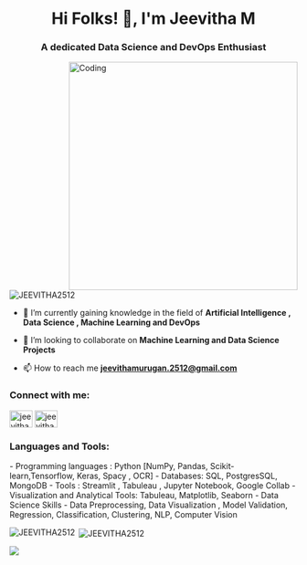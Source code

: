 <h1 align="center">Hi Folks! 👋, I'm Jeevitha M </h1>
<h3 align="center">A dedicated Data Science and DevOps Enthusiast </h3>
<img align="right" alt="Coding" width="400" src="https://media3.giphy.com/media/qgQUggAC3Pfv687qPC/giphy.gif">

<p align="left"> <img src="https://komarev.com/ghpvc/?username=mohnishkarthikeyan&label=Profile%20views&color=0e75b6&style=flat" alt="JEEVITHA2512" /> </p>

- 🌱 I’m currently gaining knowledge in the field of **Artificial Intelligence , Data Science , Machine Learning and DevOps**

- 👯 I’m looking to collaborate on **Machine Learning and Data Science Projects**

- 📫 How to reach me **jeevithamurugan.2512@gmail.com**

<h3 align="left">Connect with me:</h3>
<p align="left">
<a href="https://www.linkedin.com/in/jeevitha-m-357979223/" target="blank"><img align="center" src="https://raw.githubusercontent.com/rahuldkjain/github-profile-readme-generator/master/src/images/icons/Social/linked-in-alt.svg" alt="jeevitha-m-357979223" height="30" width="40" /></a>
<a href="https://www.hackerrank.com/jeevithamurugan1?hr_r=1" target="blank"><img align="center" src="https://raw.githubusercontent.com/rahuldkjain/github-profile-readme-generator/master/src/images/icons/Social/hackerrank.svg" alt="jeevithamurugan1" height="30" width="40" /></a>

<h3 align="left">Languages and Tools:</h3>
<p align="left"> 
  - Programming languages : Python [NumPy, Pandas, Scikit-learn,Tensorflow, Keras,  Spacy , OCR]
  - Databases:  SQL, PostgresSQL, MongoDB
  - Tools : Streamlit , Tabuleau , Jupyter Notebook, Google Collab
  - Visualization and Analytical Tools:  Tabuleau, Matplotlib, Seaborn
  - Data Science Skills - Data Preprocessing, Data Visualization , Model Validation, Regression, Classification, Clustering, NLP, Computer Vision
</p>

<p><img align="left" src="https://github-readme-stats.vercel.app/api/top-langs?username=JEEVITHA2512_icons=true&locale=en&layout=compact" alt="JEEVITHA2512" /></p>

<p>&nbsp;<img align="center" src="https://github-readme-stats.vercel.app/api?username=JEEVITHA2512&show_icons=true&locale=en" alt="JEEVITHA2512" /></p>

![](https://github-readme-streak-stats.herokuapp.com/?user=JEEVITHA2512&theme=blue-green&hide_border=false)<br/>
